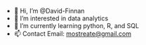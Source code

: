 - 👋 Hi, I’m @David-Finnan
- 👀 I’m interested in data analytics
- 🌱 I’m currently learning python, R, and SQL
- 📫 Contact Email: mostreate@gmail.com

<!---
Daveymavey/Daveymavey is a ✨ special ✨ repository because its `README.md` (this file) appears on your GitHub profile.
You can click the Preview link to take a look at your changes.
--->
